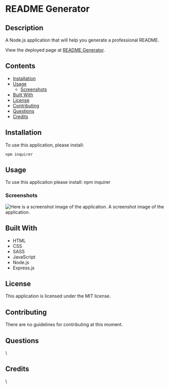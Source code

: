 # README Generator


## Description
A Node.js application that will help you generate a professional README.
            
View the deployed page at [README Generator](https://github.com/valiantcreative33).
## Contents
* [Installation](#installation)
* [Usage](#usage)
   * [Screenshots](#screenshots)
* [Built With](#built-with)
* [License](#license)
* [Contributing](#contributing)
* [Questions](#questions)
* [Credits](#credits)

## Installation
To use this application, please install: 
```
npm inquirer
```
    
## Usage
To use this applicaiton please install: npm inquirer 
    
### Screenshots
![Here is a screenshot image of the application.](./dist/images/screenshot.png)
A screenshot image of the application.

## Built With

* HTML
* CSS
* SASS
* JavaScript
* Node.js
* Express.js
    
## License
This application is licensed under the MIT license.
    
## Contributing
There are no guidelines for contributing at this moment.
    
## Questions
\
    
## Credits
\

    
